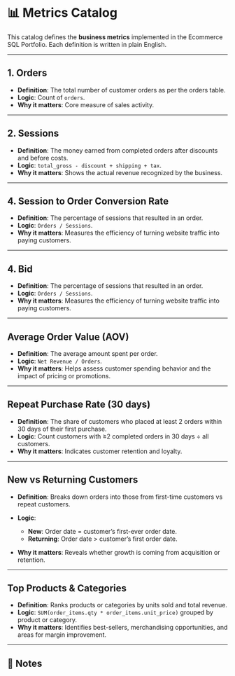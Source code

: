 # 📊 Metrics Catalog

This catalog defines the **business metrics** implemented in the Ecommerce SQL Portfolio. Each definition is written in plain English.

---

## 1. Orders

* **Definition**: The total number of customer orders as per the orders table.
* **Logic**: Count of `orders`.
* **Why it matters**: Core measure of sales activity.

---

## 2. Sessions

* **Definition**: The money earned from completed orders after discounts and before costs.
* **Logic**: `total_gross - discount + shipping + tax`.
* **Why it matters**: Shows the actual revenue recognized by the business.

---


## 4. Session to Order Conversion Rate

* **Definition**: The percentage of sessions that resulted in an order.
* **Logic**: `Orders / Sessions`.
* **Why it matters**: Measures the efficiency of turning website traffic into paying customers.

---

## 4. Bid 

* **Definition**: The percentage of sessions that resulted in an order.
* **Logic**: `Orders / Sessions`.
* **Why it matters**: Measures the efficiency of turning website traffic into paying customers.

---

##  Average Order Value (AOV)

* **Definition**: The average amount spent per order.
* **Logic**: `Net Revenue / Orders`.
* **Why it matters**: Helps assess customer spending behavior and the impact of pricing or promotions.

---


##  Repeat Purchase Rate (30 days)

* **Definition**: The share of customers who placed at least 2 orders within 30 days of their first purchase.
* **Logic**: Count customers with ≥2 completed orders in 30 days ÷ all customers.
* **Why it matters**: Indicates customer retention and loyalty.

---

##  New vs Returning Customers

* **Definition**: Breaks down orders into those from first-time customers vs repeat customers.
* **Logic**:

  * **New**: Order date = customer’s first-ever order date.
  * **Returning**: Order date > customer’s first order date.
* **Why it matters**: Reveals whether growth is coming from acquisition or retention.

---

##  Top Products & Categories

* **Definition**: Ranks products or categories by units sold and total revenue.
* **Logic**: `SUM(order_items.qty * order_items.unit_price)` grouped by product or category.
* **Why it matters**: Identifies best-sellers, merchandising opportunities, and areas for margin improvement.

---

## 📌 Notes
